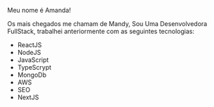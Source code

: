 <!--
**aMandyDev/aMandyDev** is a ✨ ..Perfil em Manutenção(19/09/23) ✨ repository because its `README.md` (this file) appears on your GitHub profile.

-->
Meu nome é Amanda! 

Os mais chegados me chamam de Mandy, 
Sou Uma Desenvolvedora FullStack, trabalhei anteriormente com as seguintes tecnologias: 
- ReactJS
- NodeJS
- JavaScript
- TypeScrypt
- MongoDb
- AWS
- SEO 
- NextJS
